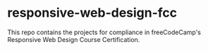 # responsive-web-design-fcc
This repo contains the projects for compliance in freeCodeCamp's Responsive Web Design Course Certification.
